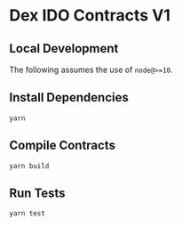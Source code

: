 # Dex IDO Contracts V1

## Local Development

The following assumes the use of `node@>=10`.

## Install Dependencies

`yarn`

## Compile Contracts

`yarn build`

## Run Tests

`yarn test`
